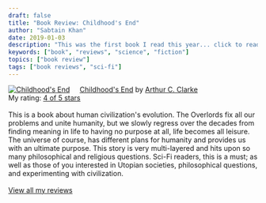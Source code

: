 ```yaml
---
draft: false
title: "Book Review: Childhood's End"
author: "Sabtain Khan"
date: 2019-01-03
description: "This was the first book I read this year... click to read more about my thoughts!"
keywords: ["book", "reviews", "science", "fiction"]
topics: ["book review"]
tags: ["book reviews", "sci-fi"]
---
```



<a href="https://www.goodreads.com/book/show/414999.Childhood_s_End" style="float: left; padding-right: 20px"><img border="0" alt="Childhood's End" src="https://i.gr-assets.com/images/S/compressed.photo.goodreads.com/books/1320552628l/414999._SY160_.jpg" /></a><a href="https://www.goodreads.com/book/show/414999.Childhood_s_End">Childhood's End</a> by <a href="https://www.goodreads.com/author/show/7779.Arthur_C_Clarke">Arthur C. Clarke</a><br/>
My rating: <a href="https://www.goodreads.com/review/show/2652267235">4 of 5 stars</a><br /><br />
This is a book about human civilization's evolution. The Overlords fix all our problems and unite humanity, but we slowly regress over the decades from finding meaning in life to having no purpose at all, life becomes all leisure. The universe of course, has different plans for humanity and provides us with an ultimate purpose. This story is very multi-layered and hits upon so many philosophical and religious questions. Sci-Fi readers, this is a must; as well as those of you interested in Utopian societies, philosophical questions, and experimenting with civilization.
<br/><br/>
<a href="https://www.goodreads.com/review/list/19015356-sabtain-khan">View all my reviews</a>
